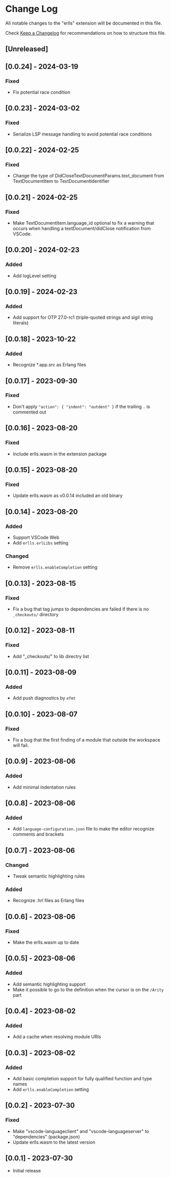 # Change Log

All notable changes to the "erlls" extension will be documented in this file.

Check [Keep a Changelog](http://keepachangelog.com/) for recommendations on how to structure this file.

## [Unreleased]

## [0.0.24] - 2024-03-19

### Fixed

- Fix potential race condition

## [0.0.23] - 2024-03-02

### Fixed

- Serialize LSP message handling to avoid potential race conditions

## [0.0.22] - 2024-02-25

### Fixed

- Change the type of DidCloseTextDocumentParams.text_document from TextDocumentItem to TextDocumentIdentifier

## [0.0.21] - 2024-02-25

### Fixed

- Make TextDocumentItem.language_id optional to fix a warning that occurs when handling a textDocument/didClose notification from VSCode.

## [0.0.20] - 2024-02-23

### Added

- Add logLevel setting

## [0.0.19] - 2024-02-23

### Added

- Add support for OTP 27.0-rc1 (triple-quoted strings and sigil string literals)

## [0.0.18] - 2023-10-22

### Added

- Recognize *.app.src as Erlang files

## [0.0.17] - 2023-09-30

### Fixed

- Don't apply `"action": { "indent": "outdent" }` if the trailing `.` is commented out

## [0.0.16] - 2023-08-20

### Fixed

- Include erlls.wasm in the extension package

## [0.0.15] - 2023-08-20

### Fixed

- Update erlls.wasm as v0.0.14 included an old binary

## [0.0.14] - 2023-08-20

### Added

- Support VSCode Web
- Add `erlls.erlLibs` setting

### Changed

- Remove `erlls.enableCompletion` setting

## [0.0.13] - 2023-08-15

### Fixed

- Fix a bug that tag jumps to dependencies are failed if there is no `_checkouts/` directory

## [0.0.12] - 2023-08-11

### Fixed

- Add "_checkouts/" to lib directry list

## [0.0.11] - 2023-08-09

### Added

- Add push diagnostics by `efmt`

## [0.0.10] - 2023-08-07

### Fixed

- Fix a bug that the first finding of a module that outside the workspace will fail.

## [0.0.9] - 2023-08-06

### Added

- Add minimal indentation rules

## [0.0.8] - 2023-08-06

### Added

- Add `language-configuration.json` file to make the editor recognize comments and brackets

## [0.0.7] - 2023-08-06

### Changed

- Tweak semantic highlighting rules

### Added

- Recognize .hrl files as Erlang files

## [0.0.6] - 2023-08-06

### Fixed

- Make the erlls.wasm up to date

## [0.0.5] - 2023-08-06

### Added

- Add semantic highlighting support
- Make it possible to go to the definition when the cursor is on the `/Arity` part

## [0.0.4] - 2023-08-02

### Added

- Add a cache when resolving module URIs

## [0.0.3] - 2023-08-02

### Added

- Add basic completion support for fully qualified function and type names
- Add `erlls.enableCompletion` setting

## [0.0.2] - 2023-07-30

### Fixed

- Make "vscode-languageclient" and "vscode-languageserver" to "dependencies" (package.json)
- Update erlls.wasm to the latest version

## [0.0.1] - 2023-07-30

- Initial release
